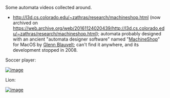 Some automata videos collected around.

- http://l3d.cs.colorado.edu/~zathras/research/machineshop.html (now archived on https://web.archive.org/web/20161124020439/http://l3d.cs.colorado.edu/~zathras/research/machineshop.html); automata probably designed with an ancient "automata designer software" named "[MachineShop](https://web.archive.org/web/20161124020439/http://l3d.cs.colorado.edu/~zathras/research/machineshop.html)" for MacOS by [Glenn Blauvelt](https://web.archive.org/web/20161124020439/http://l3d.cs.colorado.edu/~zathras/index.html); can't find it anywhere, and its development stopped in 2008.

Soccer player:

[![image](https://user-images.githubusercontent.com/1620953/189055137-46bcec17-a41e-40dc-b147-7040fa250527.png)](https://github.com/jumpjack/CamFollowerJS/blob/main/videos/SoccerGuyHQ.mov)

Lion:

[![image](https://user-images.githubusercontent.com/1620953/189055715-ae72c0a9-c05b-4c7d-899c-4d0acef748d8.png)](https://github.com/jumpjack/CamFollowerJS/blob/main/videos/ClearLionHQ.mov)

